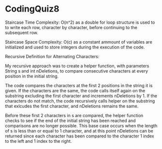 # CodingQuiz8

Staircase Time Complexity:
O(n^2) as a double for loop structure is used to to write each row, character by character,
before continuing to the subsequent row.

Staircase Space Complexity:
O(c) as a constant ammount of variables are initialized and used to store integers
during the execution of the code.

Recursive Definition for Alternating Characters:

My recursive approach was to create a helper function, with parameters String s and int nDeletions,
to compare consecutive characters at every position in the initial string.

The code compares the characters at the first 2 positions in the string it is given. If the characters are the same,
the code calls itself again on the substring excluding the first character and increments nDeletions by 1.
If the characters do not match, the code recursively calls helper on the substring that exlcudes the first
character, and nDeletions remains the same.

Before these first 2 characters in s are compared, the helper function checks to see if the end of the
initial string has been reached and comparisons are no longer possible. This base case occurs when
the length of s is less than or equal to 1 character, and at this point nDeletions can be returned since
each character has been compared to the character 1 index to the left and 1 index to the right.
